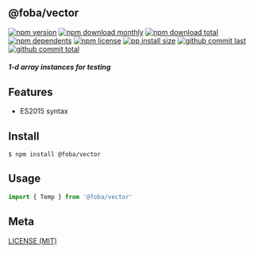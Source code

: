 ## @foba/vector

[![npm version][badge-npm-version]][url-npm]
[![npm download monthly][badge-npm-download-monthly]][url-npm]
[![npm download total][badge-npm-download-total]][url-npm]
[![npm dependents][badge-npm-dependents]][url-github]
[![npm license][badge-npm-license]][url-npm]
[![pp install size][badge-pp-install-size]][url-pp]
[![github commit last][badge-github-last-commit]][url-github]
[![github commit total][badge-github-commit-count]][url-github]

[//]: <> (Shields)
[badge-npm-version]: https://flat.badgen.net/npm/v/@foba/vector
[badge-npm-download-monthly]: https://flat.badgen.net/npm/dm/@foba/vector
[badge-npm-download-total]:https://flat.badgen.net/npm/dt/@foba/vector
[badge-npm-dependents]: https://flat.badgen.net/npm/dependents/@foba/vector
[badge-npm-license]: https://flat.badgen.net/npm/license/@foba/vector
[badge-pp-install-size]: https://flat.badgen.net/packagephobia/install/@foba/vector
[badge-github-last-commit]: https://flat.badgen.net/github/last-commit/hoyeungw/foba
[badge-github-commit-count]: https://flat.badgen.net/github/commits/hoyeungw/foba

[//]: <> (Link)
[url-npm]: https://npmjs.org/package/@foba/vector
[url-pp]: https://packagephobia.now.sh/result?p=@foba/vector
[url-github]: https://github.com/hoyeungw/foba

##### 1-d array instances for testing

## Features

- ES2015 syntax

## Install
```console
$ npm install @foba/vector
```

## Usage
```js
import { Temp } from '@foba/vector'
```

## Meta
[LICENSE (MIT)](/LICENSE)
